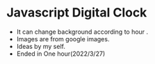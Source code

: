 
# Javascript Digital Clock

- It can change background according to hour .
- Images are from google images.
- Ideas by my self.
- Ended in One hour(2022/3/27)


